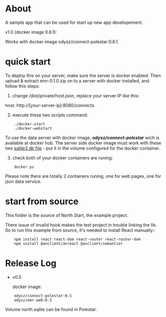 # About

A sample app that can be used for start up new app developement.

v1.0 (docker image 0.6.1):

Works with docker image odysz/connect-polestar:0.6.1.

# quick start

To deploy this on your server, make sure the server is docker enabled. Then
upload & extract emr-0.1.0.zip on to a server with docker installed, and follow
this steps:

1. change /dist/private/host.json, replace your server IP like this:

host: http://[your-server-ip]:8080/connects

2. execute these two scripts command:

```
    ./docker-start
    ./docker-webstart
```

To use the data server with docker image, ***odysz/connect-polestar*** wich is
available at docker hub. The server side docker image must work with these two
[sqlite3 db file](./polestar-docker/volume/polestar.zip) - put it in the volume configured
for the docker container.

3. check both of your docker containers are runing:

```
    docker ps
```

Please note there are totally 2 containers runing, one for web pages, one for json
data service.

# start from source

This folder is the source of North Start, the example project.

There issue of invalid hook makes the test project in trouble linking the lib. So
to run this example from source, it's needed to install React manually::

```
    npm install react react-dom react-router react-router-dom
    npm install @anclient/anreact @anclient/semantier
```

# Release Log

- v0.5

    docker image:

```
	odysz/connect-polestar:0.5
	odysz/emr-web:0.5
```

Volume north.sqlite can be found in Polestar.
